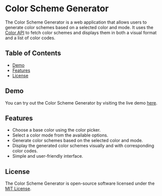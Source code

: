 # Color Scheme Generator

The Color Scheme Generator is a web application that allows users to generate color schemes based on a selected color and mode. It uses the [Color API](<https://www.thecolorapi.com>) to fetch color schemes and displays them in both a visual format and a list of color codes.

## Table of Contents

- [Demo](#demo)
- [Features](#features)
- [License](#license)

## Demo

You can try out the Color Scheme Generator by visiting the live demo [here](<https://erdembn.github.io/color_scheme_generator/>).


## Features

- Choose a base color using the color picker.
- Select a color mode from the available options.
- Generate color schemes based on the selected color and mode.
- Display the generated color schemes visually and with corresponding color codes.
- Simple and user-friendly interface.


## License

The Color Scheme Generator is open-source software licensed under the [MIT License](LICENSE).